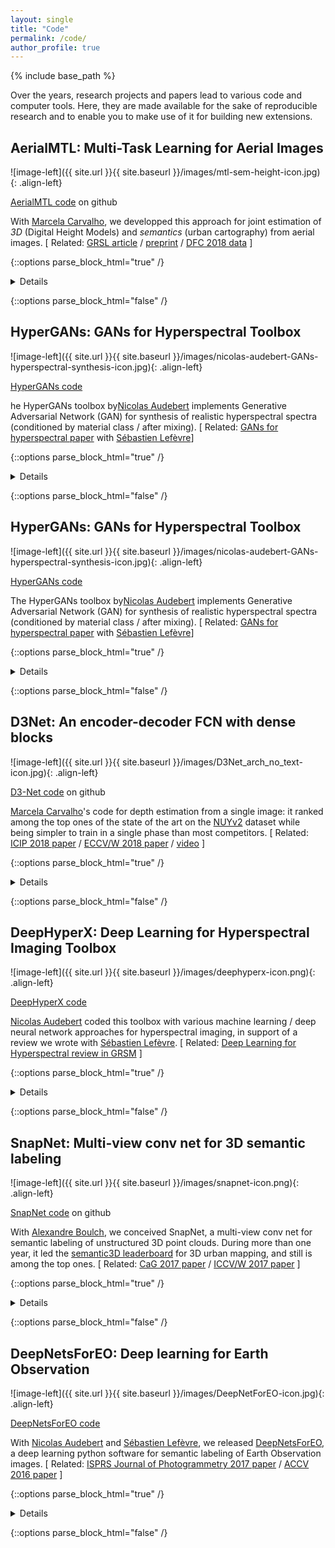 ```yaml
---
layout: single
title: "Code"
permalink: /code/
author_profile: true
---
```


{% include base_path %}

Over the years, research projects and papers lead to various code and computer tools. Here, they are made available for the sake of reproducible research and to enable you to make use of it for building new extensions.

## AerialMTL: Multi-Task Learning for Aerial Images

![image-left]({{ site.url }}{{ site.baseurl }}/images/mtl-sem-height-icon.jpg){: .align-left}

[AerialMTL code](https://github.com/marcelampc/aerial_mtl) on github

With [Marcela Carvalho](http://mcarvalho.ml/), we developped this approach for joint estimation of *3D* (Digital Height Models) and *semantics* (urban cartography) from aerial images. \[ Related:  [GRSL article](https://doi.org/10.1109/LGRS.2019.2947783) / [preprint](https://hal-descartes.archives-ouvertes.fr/hal-02386074/) / [DFC 2018 data](http://www.grss-ieee.org/community/technical-committees/data-fusion/2018-ieee-grss-data-fusion-contest/)  \]

{::options parse_block_html="true" /}
<details>

It consists in a deep network for _Multi-Task Learning_ and we've shown that each task help the other to get better results on both ISPRS Vaihingen and [IEEE GRSS Data Fusion Contest 2018](http://www.grss-ieee.org/community/technical-committees/data-fusion/2018-ieee-grss-data-fusion-contest/).

If using this code, please cite: **Multitask learning of Height and Semantics From Aerial Images** _M. Pinheiro de Carvalho, B. Le Saux, P. Trouvé-Peloux, F. Champagnat, A. Almansa_ [IEEE Geoscience and Remote Sensing Letters (GRSL)](https://doi.org/10.1109/LGRS.2019.2947783), Nov. 2019.

```
@article{carvalho-2019grsl-mtl3D,
 author = {Carvalho, Marcela and {Le Saux}, Bertrand and Trouv{\'e}-Peloux, Pauline and Champagnat, Fr{\'e}d{\'e}ric and Almansa, Andr{\`e}s},
 title = {Multitask learning of Height and Semantics From Aerial Images},
 journal={IEEE Geosci. and Remote Sensing Letters},
 month = {November},
 year = {2019},
}
```

</details>

{::options parse_block_html="false" /}

## HyperGANs: GANs for Hyperspectral Toolbox

![image-left]({{ site.url }}{{ site.baseurl }}/images/nicolas-audebert-GANs-hyperspectral-synthesis-icon.jpg){: .align-left}

[HyperGANs code](https://github.com/nshaud/HyperGANs)

he HyperGANs toolbox by[Nicolas Audebert](https://nicolas.audebert.at/) implements Generative Adversarial Network (GAN) for synthesis of realistic hyperspectral spectra (conditioned by material class / after mixing). \[ Related: [GANs for hyperspectral paper](https://arxiv.org/abs/1806.02583) with [Sébastien Lefèvre](http://people.irisa.fr/Sebastien.Lefevre/)\]

{::options parse_block_html="true" /}
<details>
 It allows to generate spectra of a hyperspectral sensor which are likely with respect to the original distribution of the training example dataset. Moreover, it comes in a class-conditional flavour, which allows to synthetise realistic samples of pure material spectra. It can be easily adapted to new datasets.

</details>

{::options parse_block_html="false" /}



## HyperGANs: GANs for Hyperspectral Toolbox

![image-left]({{ site.url }}{{ site.baseurl }}/images/nicolas-audebert-GANs-hyperspectral-synthesis-icon.jpg){: .align-left}

[HyperGANs code](https://github.com/nshaud/HyperGANs)

The HyperGANs toolbox by[Nicolas Audebert](https://nicolas.audebert.at/) implements Generative Adversarial Network (GAN) for synthesis of realistic hyperspectral spectra (conditioned by material class / after mixing). \[ Related: [GANs for hyperspectral paper](https://arxiv.org/abs/1806.02583) with [Sébastien Lefèvre](http://people.irisa.fr/Sebastien.Lefevre/)\]

{::options parse_block_html="true" /}
<details>
 It allows to generate spectra of a hyperspectral sensor which are likely with respect to the original distribution of the training example dataset. Moreover, it comes in a class-conditional flavour, which allows to synthetise realistic samples of pure material spectra. It can be easily adapted to new datasets.

If using this code, please cite: **Generative adversarial networks for realistic synthesis of hyperspectral samples** _Nicolas Audebert, Bertrand Le Saux, Sébastien Lefèvre_, Proc. IGARSS 2018. [https://arxiv.org/abs/1904.10674](https://arxiv.org/abs/1904.10674)



</details>

{::options parse_block_html="false" /}

## D3Net: An encoder-decoder FCN with dense blocks

![image-left]({{ site.url }}{{ site.baseurl }}/images/D3Net_arch_no_text-icon.jpg){: .align-left}

[D3-Net code](https://github.com/marcelampc/d3net_depth_estimation) on github

[Marcela Carvalho](http://mcarvalho.ml/)'s code for depth estimation from a single image: it ranked among the top ones of the state of the art on the [NUYv2](https://cs.nyu.edu/~silberman/datasets/nyu_depth_v2.html) dataset while being simpler to train in a single phase than most competitors. \[ Related: [ICIP 2018 paper](http://mcarvalho.ml/material/docs/2018/regression_losses_icip_2018.pdf) / [ECCV/W 2018 paper](http://www.sys.info.hiroshima-cu.ac.jp/3drw2018/procs/W17-01.pdf) / [video](https://www.youtube.com/watch?v=Zx7k5-xc-BE) \]


{::options parse_block_html="true" /}
<details>

It has a fully-convolutional network architecture which incorporates the nice features of [densely connected conv nets](https://arxiv.org/abs/1608.06993) and skipping connections _a la_ [U-net](https://arxiv.org/abs/1505.04597) in an encoder-decoder net. Moreover, upsampling is simpler than [Tiramisu](https://arxiv.org/abs/1611.09326), which results in a smaller model, usable on most GPUs.

If using this code, please cite: **On Regression Losses for Deep Depth Estimation** _M. Pinheiro de Carvalho, B. Le Saux, P. Trouvé-Peloux, F. Champagnat, A. Almansa_ IEEE Int. Conf. on Image Processing ([ICIP'2018](https://2018.ieeeicip.org/)) Athens, Greece, October 2018

```
@inproceedings{carvalho-18icip-losses,
 author = {Carvalho, Marcela and {Le Saux}, Bertrand and Trouv{\'e}-Peloux, Pauline and Champagnat, Fr{\'e}d{\'e}ric and Almansa, Andr{\`e}s},
 title = {On Regression Losses for Deep Depth Estimation},
 booktitle = {IEEE Int. Conf. on Image Processing ({ICIP})},
 address = {Athens, Greece},
 year = {2018},
}

```

</details>

{::options parse_block_html="false" /}


## DeepHyperX: Deep Learning for Hyperspectral Imaging Toolbox

![image-left]({{ site.url }}{{ site.baseurl }}/images/deephyperx-icon.png){: .align-left}

[DeepHyperX code](https://gitlab.inria.fr/naudeber/DeepHyperX/)

[Nicolas Audebert](https://nicolas.audebert.at/) coded this toolbox with various machine learning / deep neural network approaches for hyperspectral imaging, in support of a review we wrote with [Sébastien Lefèvre](http://people.irisa.fr/Sebastien.Lefevre/). \[ Related: [Deep Learning for Hyperspectral review in GRSM](https://arxiv.org/abs/1904.10674) \]

{::options parse_block_html="true" /}
<details>
 It contains various models, from SVM to convolutional nets, including 1D, 2D or 3D CNNs, multi-scale or sumi-supervised. Various approaches of the State of the Art are reproduced. Various standard datasets are already included (including Indian Pines, Pavia or DFC 2018), and there is a tutorial to include our own ones. The most straightforward way to start with deep learning in hyperspectral!

If using this code, please cite: **Deep Learning for Classification of Hyperspectral Data: A Comparative Review** _Nicolas Audebert, Bertrand Le Saux, Sébastien Lefèvre_, IEEE Geoscience Remote Sensing Magazine, vol. 7 (2), 2019. [https://arxiv.org/abs/1904.10674](https://arxiv.org/abs/1904.10674)

```
@article{audebert-19grsm-deep-hyper-X,
 author = {Audebert, Nicolas and {Le Saux}, Bertrand and Lef{\`e}vre, S{\'e}bastien},
 title = {Deep Learning for Classification of Hyperspectral Data: A Comparative Review},
 journal = {IEEE Geoscience Remote Sensing Magazine},
 volume = {7},
 number = {2},
 year = {2019},
 month={June},
}
```

</details>

{::options parse_block_html="false" /}


## SnapNet: Multi-view conv net for 3D semantic labeling 	 

![image-left]({{ site.url }}{{ site.baseurl }}/images/snapnet-icon.png){: .align-left}

[SnapNet code](https://github.com/aboulch/snapnet) on github


With [Alexandre Boulch](http://www.boulch.eu/), we conceived SnapNet, a multi-view conv net for semantic labeling of unstructured 3D point clouds. During more than one year, it led the [semantic3D leaderboard](http://semantic3d.net/view_results.php?chl=1) for 3D urban mapping, and still is among the top ones. \[ Related: [CaG 2017 paper](https://blesaux.github.io/files/2017-11-10-aboulch-snapnet-CAG17.pdf) /  [ICCV/W 2017 paper](http://openaccess.thecvf.com/content_ICCV_2017_workshops/papers/w13/Guerry_SnapNet-R_Consistent_3D_ICCV_2017_paper.pdf) \]


{::options parse_block_html="true" /}
<details>
In particular, it is computationally efficient and allows to deal with large datasets in tractable times. With Joris Guerry, we developped a variant which was aplied on robotics datasets such as NYUv2 or SunRGBD with excellent classification results.

If using this code, please cite: **SnapNet: Unstructured point cloud semantic labeling using deep segmentation networks** _Alexandre Boulch, Joris Guerry, Bertrand Le Saux, Nicolas Audebert_, Computer and Graphics, 2017

```
@article{boulch-17cag-snapnet,
  title={SnapNet: 3D point cloud semantic labeling with 2D deep segmentation networks},
  author={Boulch, Alexandre and Guerry, Joris and {Le Saux}, Bertrand and Audebert, Nicolas},
  journal={Computers \& Graphics},
  year={2017},
  publisher={Elsevier}
}
```

</details>

{::options parse_block_html="false" /}




## DeepNetsForEO: Deep learning for Earth Observation 	 

![image-left]({{ site.url }}{{ site.baseurl }}/images/DeepNetForEO-icon.jpg){: .align-left}

[DeepNetsForEO code](https://github.com/nshaud/DeepNetsForEO)

With [Nicolas Audebert](https://nicolas.audebert.at/) and [Sébastien Lefèvre](http://people.irisa.fr/Sebastien.Lefevre/), we released [DeepNetsForEO](https://github.com/nshaud/DeepNetsForEO), a deep learning python software for semantic labeling of Earth Observation images. \[ Related: [ISPRS Journal of Photogrammetry 2017 paper](https://hal.archives-ouvertes.fr/hal-01636145/document) /  [ACCV 2016 paper](https://hal.archives-ouvertes.fr/hal-01360166/file/accv16_final_483.pdf) \]


{::options parse_block_html="true" /}
<details>

It is a deep neural network based on the [SegNet](https://arxiv.org/abs/1511.02680) architecture, with [pre-trained weights](http://www-obelix.irisa.fr/software/) on various public remote sensing datasets like [ISPRS Vaihingen](http://www2.isprs.org/commissions/comm3/wg4/2d-sem-label-vaihingen.html) and [ISPRS Potsdam](http://www2.isprs.org/potsdam-2d-semantic-labeling.html). The v1 (Caffe and python interface) was the first deep learning model for Earth-observation data available in the [Caffe model zoo](https://github.com/BVLC/caffe/wiki/Model-Zoo#deep-networks-for-earth-observation). The v2 is purely python with pytorch functions, and comes with a handy python notebook.

If using this code, please cite: **Beyond RGB: Very high resolution urban remote sensing with multimodal deep networks** _Nicolas Audebert, Bertrand Le Saux, Sébastien Lefèvre_, ISPRS Journal of Photogrammetry and Remote Sensing, 2018. [https://arxiv.org/abs/1711.08681](https://arxiv.org/abs/1711.08681)

```
@article{audebert_beyondRGB_2018,
title = "Beyond RGB: Very high resolution urban remote sensing with multimodal deep networks",
journal = "ISPRS Journal of Photogrammetry and Remote Sensing",
year = "2018",
issn = "0924-2716",
doi = "https://doi.org/10.1016/j.isprsjprs.2017.11.011",
author = "Audebert, Nicolas and {Le Saux}, Bertrand and Lef{\`e}vre, S{\'e}bastien",
keywords = "Deep learning, Remote sensing, Semantic mapping, Data fusion"
}

```

</details>

{::options parse_block_html="false" /}




